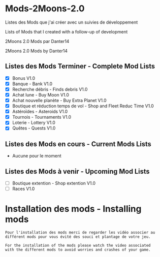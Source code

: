# Mods-2Moons-2.0
Listes des Mods que j'ai créer avec un suivies de développement

Lists of Mods that I created with a follow-up of development

2Moons 2.0 Mods par Danter14

2Moons 2.0 Mods by Danter14

## Listes des Mods Terminer - Complete Mod Lists
- [x] Bonus V1.0
- [x] Banque - Bank V1.0
- [x] Recherche débris - Finds debris V1.0
- [x] Achat lune - Buy Moon V1.0
- [x] Achat nouvelle planète - Buy Extra Planet V1.0
- [x] Boutique et réduction temps de vol - Shop and Fleet Reduc Time V1.0
- [x] Astéroïdes - Asteroids V1.0
- [x] Tournois - Tournaments V1.0
- [x] Loterie - Lottery V1.0
- [x] Quêtes - Quests V1.0

## Listes des Mods en cours - Current Mods Lists
- Aucune pour le moment

## Listes des Mods à venir - Upcoming Mod Lists
- [ ] Boutique extention - Shop extention V1.0
- [ ] Races V1.0

# Installation des mods - Installing mods
```
Pour l'installation des mods merci de regarder les vidéo associer au différent mods pour vous évité des souci et plantage de votre jeu.

For the installation of the mods please watch the video associated with the different mods to avoid worries and crashes of your game.
```
